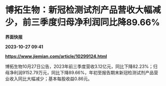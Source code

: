 # 博拓生物：新冠检测试剂产品营收大幅减少，前三季度归母净利润同比降89.66%
**界面快报**

**2023-10-27 09:41**

**https://www.jiemian.com/article/10299124.html**

博拓生物10月27日公告，2023年前三季度营收3.12亿元，同比下降82.23%；归母净利润9152.79万元，同比下降89.66%，年初至报告期末新冠检测试剂产品营业收入同比大幅减少；基本每股收益0.86元。